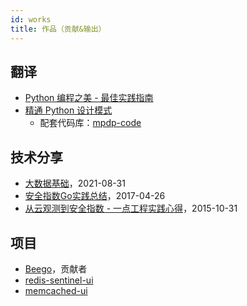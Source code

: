 ```yaml
---
id: works
title: 作品（贡献&输出）
---
```


## 翻译

- [Python 编程之美 - 最佳实践指南](https://book.douban.com/subject/30314669/)
- [精通 Python 设计模式](https://book.douban.com/subject/26829015/)
  - 配套代码库：[mpdp-code](https://github.com/kitelife/mpdp-code)

## 技术分享

- [大数据基础](https://pan.baidu.com/s/135cnRtAX7WyAY5qRLBDEvw)，2021-08-31
- [安全指数Go实践总结](https://pan.baidu.com/s/1qXAHt16)，2017-04-26
- [从云观测到安全指数 - 一点工程实践心得](https://pan.baidu.com/s/1i4XlHT7)，2015-10-31

## 项目

- [Beego](https://github.com/beego/beego)，贡献者
- [redis-sentinel-ui](https://github.com/kitelife/redis-sentinel-ui)
- [memcached-ui](https://github.com/kitelife/memcached-ui)